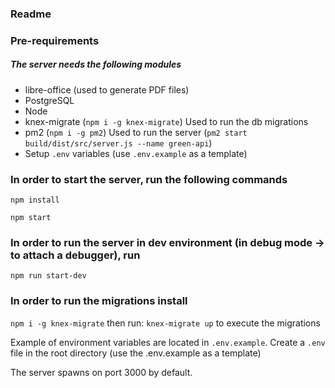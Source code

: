 ### Readme

### Pre-requirements

##### The server needs the following modules

- libre-office (used to generate PDF files)
- PostgreSQL 
- Node
- knex-migrate (`npm i -g knex-migrate`) Used to run the db migrations
- pm2 (`npm i -g pm2`) Used to run the server (`pm2 start build/dist/src/server.js --name green-api`)
- Setup `.env` variables (use `.env.example` as a template)
 

### In order to start the server, run the following commands

`npm install`

`npm start`

### In order to run the server in dev environment (in debug mode -> to attach a debugger), run
`npm run start-dev`


### In order to run the migrations install 
`npm i -g knex-migrate`
then run:
`knex-migrate up` to execute the migrations

Example of environment variables are located in `.env.example`. 
Create a `.env` file in the root directory (use the .env.example as a template)

The server spawns on port 3000 by default.
